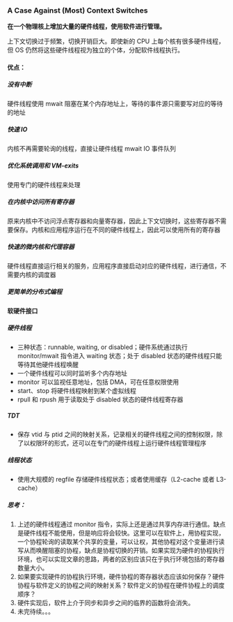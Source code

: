### A Case Against (Most) Context Switches



**在一个物理核上增加大量的硬件线程，使用软件进行管理。**

上下文切换过于频繁，切换开销巨大。即使新的 CPU 上每个核有很多硬件线程，但 OS 仍然将这些硬件线程视为独立的个体，分配软件线程执行。

#### 优点：

##### 没有中断

硬件线程使用 mwait 阻塞在某个内存地址上，等待的事件源只需要写对应的等待的地址

##### 快速 IO

内核不再需要轮询的线程，直接让硬件线程 mwait IO 事件队列

##### 优化系统调用和 VM-exits

使用专门的硬件线程来处理

##### 在内核中访问所有寄存器

原来内核中不访问浮点寄存器和向量寄存器，因此上下文切换时，这些寄存器不需要保存。内核和应用程序运行在不同的硬件线程上，因此可以使用所有的寄存器

##### 快速的微内核和代理容器

硬件线程直接运行相关的服务，应用程序直接启动对应的硬件线程，进行通信，不需要内核的调度器

##### 更简单的分布式编程



#### 软硬件接口

##### 硬件线程

- 三种状态：runnable, waiting, or disabled；硬件系统通过执行 monitor/mwait 指令进入 waiting 状态；处于 disabled 状态的硬件线程只能等待其他硬件线程唤醒
- 一个硬件线程可以同时监听多个内存地址
- monitor 可以监视任意地址，包括 DMA，可在任意权限使用
- start、stop 将硬件线程映射到某个虚拟线程
- rpull 和 rpush 用于读取处于 disabled 状态的硬件线程寄存器

##### TDT

- 保存 vtid 与 ptid 之间的映射关系，记录相关的硬件线程之间的控制权限，除了以权限环的形式，还可以在专门的硬件线程上运行硬件线程管理程序

##### 线程状态

- 使用大规模的 regfile 存储硬件线程状态；或者使用缓存（L2-cache 或者 L3-cache）



##### 思考：

1. 上述的硬件线程通过 monitor 指令，实际上还是通过共享内存进行通信。缺点是硬件线程不能使用，但是响应将会较快。这里可以在软件上，用协程实现，一个协程轮询的读取某个共享的变量，可以让权，其他协程对这个变量进行读写从而唤醒阻塞的协程，缺点是协程切换的开销。如果实现为硬件的协程执行环境，也可以实现文章的思路，两者的区别应该只在于执行环境包括的寄存器数量大小。
2. 如果要实现硬件的协程执行环境，硬件协程的寄存器状态应该如何保存？硬件协程与软件定义的协程之间的映射关系？软件定义的协程在硬件协程上的调度顺序？
3. 硬件实现后，软件上介于同步和异步之间的临界的函数将会消失。
4. 未完待续。。。
